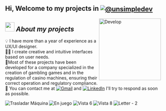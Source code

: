 ## Hi, Welcome to my projects in <a href="#" target="blank"><img align="center" src="https://img.shields.io/badge/Figma-F24E1E?style=for-the-badge&logo=figma&logoColor=white" alt="@unsimpledev"  /></a>

<img align="right" width=200px alt="Develop" src="https://media1.giphy.com/media/v1.Y2lkPTc5MGI3NjExb2xkdWc2dWQwbWxjNnJ3am9qanc0eXptb3RqZnVzZnM0ZDVteHkybCZlcD12MV9pbnRlcm5hbF9naWZfYnlfaWQmY3Q9Zw/z4BwAbeXVocpWPfKxW/giphy.gif" />

## <img src="https://media.giphy.com/media/ObNTw8Uzwy6KQ/giphy.gif" width="30px">&nbsp;***About my projects***

💡 I have more than a year of experience as a UX/UI designer. <br>
👩‍💻 I create creative and intuitive interfaces based on user needs. <br>
🎰Most of these projects have been developed for a company specialized in the creation of gambling games and in the regulation of casino machines, ensuring their correct operation and regulatory compliance. <br>
💌 You can contact me at <a href="mailto:imbolmaribel@gmail.com"><img img src="https://img.shields.io/badge/gmail-%23EA4335.svg?style=plastic&logo=gmail&logoColor=white" alt="Gmail"/></a> and <a href="https://www.linkedin.com/in/maribel-imbol-a3733724a/"><img src="https://img.shields.io/badge/linkedin-%230A66C2.svg?style=plastic&logo=linkedin&logoColor=white" alt="LinkedIn"/></a> I'll try to respond as soon as possible.

![Trasladar Máquina](https://github.com/user-attachments/assets/273127b8-56c0-4c95-8ec5-c4a59946b4e2)
![En juego](https://github.com/user-attachments/assets/33e82995-6e8e-40cb-b434-994483aee04e)
![Vista 6](https://github.com/user-attachments/assets/b938c1d5-df19-498d-b2eb-cccf93fa9258)
![Vista 8](https://github.com/user-attachments/assets/430bb832-8005-4f05-a09f-6dfc5cdaa245)
![Letter - 2](https://github.com/user-attachments/assets/b1f7bc86-0984-4ef9-b04a-d749bebb125e)
